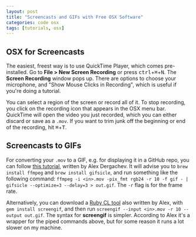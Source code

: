 ```yaml
---
layout: post
title: "Screencasts and GIFs with Free OSX Software"
categories: code osx
tags: [tutorials, osx]
---
```


## OSX for Screencasts
The easiest, freest way is to use QuickTime Player, which comes pre-installed. Go to __File > New Screen Recording__ or press <kbd>ctrl</kbd>+<kbd>⌘</kbd>+<kbd>N</kbd>. The __Screen Recording__ window pops up. There are options to choose your microphone, and "Show Mouse Clicks in Recording", which is useful if you're doing a tutorial.

You can select a region of the screen or record all of it. To stop recording, you click on the recording icon that appears in the OSX menu bar. QuickTime will open the video you just recorded, which you can either discard or save as a `.mov`. If you want to trim junk off the beginning or end of the recording, hit <kbd>⌘</kbd>+<kbd>T</kbd>.

## Screencasts to GIFs
For converting your `.mov` to a GIF, e.g. for displaying it in a GitHub repo, you can follow [this tutorial](https://gist.github.com/dergachev/4627207), written by Alex Dergachev. It will advise you to `brew install ffmpeg` and `brew install gifsicle`, and run something like the following command: `ffmpeg -i <in>.mov -pix_fmt rgb24 -r 10 -f gif - | gifsicle --optimize=3 --delay=3 > out.gif`. The `-r` flag is for the frame rate.

Alternatively, you can download a [Ruby CL tool](https://github.com/dergachev/screengif) also written by Alex, with `gem install screengif`, and then run `screengif --input <in>.mov -r 10 --output out.gif`. The syntax for __screengif__ is simpler. According to Alex it's a wrapper for the piped commands above, but for some reason it runs a lot slower on my machine.

